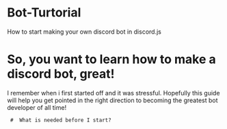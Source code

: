 # Bot-Turtorial
How to start making your own discord bot in discord.js  
  
  
  # So, you want to learn how to make a discord bot, great!
  I remember when i first started off and it was stressful. Hopefully this guide will help you get pointed in the right direction to becoming the greatest bot developer of all time! 
     
     #  What is needed before I start?
